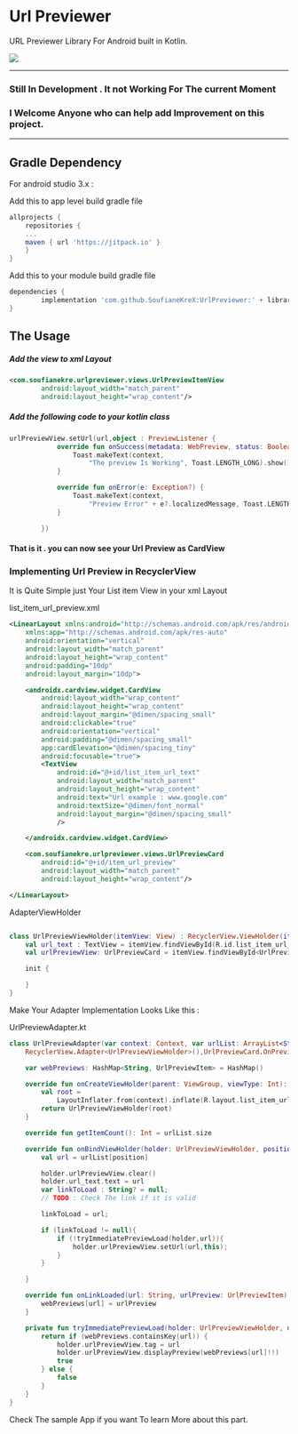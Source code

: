 

# Url Previewer
URL Previewer Library For Android built in Kotlin.

[![](https://jitpack.io/v/SoufianeKreX/UrlPreviewer.svg)](https://jitpack.io/#SoufianeKreX/UrlPreviewer)

---

### Still In Development . It not Working For The current Moment
### I Welcome Anyone who can help add Improvement on this project.


---

## Gradle Dependency

For android studio 3.x :

Add this to app level build gradle file

~~~gradle
allprojects {
	repositories {
	...
	maven { url 'https://jitpack.io' }
	}
}
~~~

Add this to your module build gradle file

~~~gradle
dependencies {
	    implementation 'com.github.SoufianeKreX:UrlPreviewer:' + library_version
}
~~~

## The Usage

##### Add the view to xml Layout 

~~~xml
<com.soufianekre.urlpreviewer.views.UrlPreviewItemView
        android:layout_width="match_parent"
        android:layout_height="wrap_content"/>
~~~
##### Add the following code to your kotlin class

~~~kotlin
urlPreviewView.setUrl(url,object : PreviewListener {
            override fun onSuccess(metadata: WebPreview, status: Boolean) {
                Toast.makeText(context,
                    "The preview Is Working", Toast.LENGTH_LONG).show()
            }

            override fun onError(e: Exception?) {
                Toast.makeText(context,
                    "Preview Error" + e?.localizedMessage, Toast.LENGTH_LONG).show()
            }

        })
~~~
#### That is it . you can now see your Url Preview as CardView

### Implementing Url Preview in RecyclerView 
  
It is Quite Simple just Your List item View in your xml Layout

list_item_url_preview.xml
~~~xml
<LinearLayout xmlns:android="http://schemas.android.com/apk/res/android"
    xmlns:app="http://schemas.android.com/apk/res-auto"
    android:orientation="vertical"
    android:layout_width="match_parent"
    android:layout_height="wrap_content"
    android:padding="10dp"
    android:layout_margin="10dp">

    <androidx.cardview.widget.CardView
        android:layout_width="wrap_content"
        android:layout_height="wrap_content"
        android:layout_margin="@dimen/spacing_small"
        android:clickable="true"
        android:orientation="vertical"
        android:padding="@dimen/spacing_small"
        app:cardElevation="@dimen/spacing_tiny"
        android:focusable="true">
        <TextView
            android:id="@+id/list_item_url_text"
            android:layout_width="match_parent"
            android:layout_height="wrap_content"
            android:text="Url example : www.google.com"
            android:textSize="@dimen/font_normal"
            android:layout_margin="@dimen/spacing_small"
            />

    </androidx.cardview.widget.CardView>

    <com.soufianekre.urlpreviewer.views.UrlPreviewCard
        android:id="@+id/item_url_preview"
        android:layout_width="match_parent"
        android:layout_height="wrap_content"/>

</LinearLayout>

~~~
AdapterViewHolder
~~~kotlin

class UrlPreviewViewHolder(itemView: View) : RecyclerView.ViewHolder(itemView){
    val url_text : TextView = itemView.findViewById(R.id.list_item_url_text)
    val urlPreviewView: UrlPreviewCard = itemView.findViewById<UrlPreviewCard>(R.id.item_url_preview)

    init {

    }
}
~~~

Make Your Adapter Implementation Looks Like this :

UrlPreviewAdapter.kt
~~~kotlin
class UrlPreviewAdapter(var context: Context, var urlList: ArrayList<String>) :
    RecyclerView.Adapter<UrlPreviewViewHolder>(),UrlPreviewCard.OnPreviewLoad {

    var webPreviews: HashMap<String, UrlPreviewItem> = HashMap()

    override fun onCreateViewHolder(parent: ViewGroup, viewType: Int): UrlPreviewViewHolder {
        val root =
            LayoutInflater.from(context).inflate(R.layout.list_item_url_preview, parent, false)
        return UrlPreviewViewHolder(root)
    }

    override fun getItemCount(): Int = urlList.size

    override fun onBindViewHolder(holder: UrlPreviewViewHolder, position: Int) {
        val url = urlList[position]

        holder.urlPreviewView.clear()
        holder.url_text.text = url
        var linkToLoad : String? = null;
        // TODO : Check The link if it is valid

        linkToLoad = url;

        if (linkToLoad != null){
            if (!tryImmediatePreviewLoad(holder,url)){
                holder.urlPreviewView.setUrl(url,this);
            }
        }

    }

    override fun onLinkLoaded(url: String, urlPreview: UrlPreviewItem) {
        webPreviews[url] = urlPreview
    }

    private fun tryImmediatePreviewLoad(holder: UrlPreviewViewHolder, url: String): Boolean {
        return if (webPreviews.containsKey(url)) {
            holder.urlPreviewView.tag = url
            holder.urlPreviewView.displayPreview(webPreviews[url]!!)
            true
        } else {
            false
        }
    }
}
~~~

Check The sample App if you want To learn More about this part.
